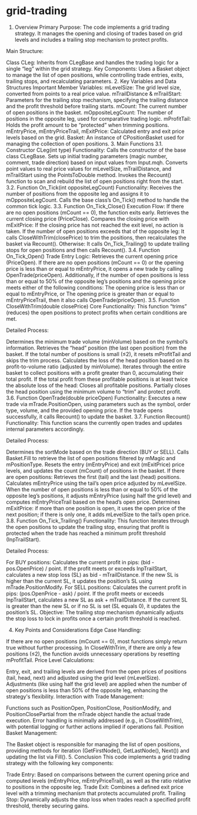 # grid-trading

1. Overview
Primary Purpose:
The code implements a grid trading strategy. It manages the opening and closing of trades based on grid levels and includes a trailing stop mechanism to protect profits.

Main Structure:

Class CLeg: Inherits from CLegBase and handles the trading logic for a single “leg” within the grid strategy.
Key Components: Uses a Basket object to manage the list of open positions, while controlling trade entries, exits, trailing stops, and recalculating parameters.
2. Key Variables and Data Structures
Important Member Variables:
mLevelSize: The grid level size, converted from points to a real price value.
mTrailDistance & mTrailStart: Parameters for the trailing stop mechanism, specifying the trailing distance and the profit threshold before trailing starts.
mCount: The current number of open positions in the basket.
mOppositeLegCount: The number of positions in the opposite leg, used for comparative trading logic.
mProfitTail: Holds the profit amount to be “protected” when trimming positions.
mEntryPrice, mEntryPriceTrail, mExitPrice: Calculated entry and exit price levels based on the grid.
Basket: An instance of CPositionBasket used for managing the collection of open positions.
3. Main Functions
3.1. Constructor CLeg(int type)
Functionality:
Calls the constructor of the base class CLegBase.
Sets up initial trading parameters (magic number, comment, trade direction) based on input values from Input.mqh.
Converts point values to real price values for mLevelSize, mTrailDistance, and mTrailStart using the PointsToDouble method.
Invokes the Recount() function to scan and rebuild the list of open positions right from the start.
3.2. Function On_Tick(int oppositeLegCount)
Functionality:
Receives the number of positions from the opposite leg and assigns it to mOppositeLegCount.
Calls the base class’s On_Tick() method to handle the common tick logic.
3.3. Function On_Tick_Close()
Execution Flow:
If there are no open positions (mCount == 0), the function exits early.
Retrieves the current closing price (PriceClose).
Compares the closing price with mExitPrice:
If the closing price has not reached the exit level, no action is taken.
If the number of open positions exceeds that of the opposite leg:
It calls CloseWithTrim(closePrice) to trim the positions, then recalculates the basket via Recount().
Otherwise:
It calls On_Tick_Trailing() to update trailing stops for open positions and then calls Recount().
3.4. Function On_Tick_Open()
Trade Entry Logic:
Retrieves the current opening price (PriceOpen).
If there are no open positions (mCount == 0) or the opening price is less than or equal to mEntryPrice, it opens a new trade by calling OpenTrade(priceOpen).
Additionally, if the number of open positions is less than or equal to 50% of the opposite leg’s positions and the opening price meets either of the following conditions:
The opening price is less than or equal to mEntryPrice, or
The opening price is greater than or equal to mEntryPriceTrail,
then it also calls OpenTrade(priceOpen).
3.5. Function CloseWithTrim(double closePrice)
Core Functionality:
This function “trims” (reduces) the open positions to protect profits when certain conditions are met.

Detailed Process:

Determines the minimum trade volume (minVolume) based on the symbol’s information.
Retrieves the “head” position (the last open position) from the basket.
If the total number of positions is small (≤2), it resets mProfitTail and skips the trim process.
Calculates the loss of the head position based on its profit-to-volume ratio (adjusted by minVolume).
Iterates through the entire basket to collect positions with a profit greater than 0, accumulating their total profit.
If the total profit from these profitable positions is at least twice the absolute loss of the head:
Closes all profitable positions.
Partially closes the head position using the minimum volume to “trim” and protect profit.
3.6. Function OpenTrade(double priceOpen)
Functionality:
Executes a new trade via mTrade.PositionOpen, using parameters such as the symbol, order type, volume, and the provided opening price.
If the trade opens successfully, it calls Recount() to update the basket.
3.7. Function Recount()
Functionality:
This function scans the currently open trades and updates internal parameters accordingly.

Detailed Process:

Determines the sortMode based on the trade direction (BUY or SELL).
Calls Basket.Fill to retrieve the list of open positions filtered by mMagic and mPositionType.
Resets the entry (mEntryPrice) and exit (mExitPrice) price levels, and updates the count (mCount) of positions in the basket.
If there are open positions:
Retrieves the first (tail) and the last (head) positions.
Calculates mEntryPrice using the tail’s open price adjusted by mLevelSize.
When the number of open positions is less than or equal to 50% of the opposite leg’s positions, it adjusts mEntryPrice (using half the grid level) and computes mEntryPriceTrail based on the head’s open price.
Determines mExitPrice: if more than one position is open, it uses the open price of the next position; if there is only one, it adds mLevelSize to the tail’s open price.
3.8. Function On_Tick_Trailing()
Functionality:
This function iterates through the open positions to update the trailing stop, ensuring that profit is protected when the trade has reached a minimum profit threshold (InpTrailStart).

Detailed Process:

For BUY positions:
Calculates the current profit in pips: (bid - pos.OpenPrice) / point.
If the profit meets or exceeds InpTrailStart, calculates a new stop loss (SL) as bid - mTrailDistance.
If the new SL is higher than the current SL, it updates the position’s SL using mTrade.PositionModify.
For SELL positions:
Calculates the current profit in pips: (pos.OpenPrice - ask) / point.
If the profit meets or exceeds InpTrailStart, calculates a new SL as ask + mTrailDistance.
If the current SL is greater than the new SL or if no SL is set (SL equals 0), it updates the position’s SL.
Objective:
The trailing stop mechanism dynamically adjusts the stop loss to lock in profits once a certain profit threshold is reached.

4. Key Points and Considerations
Edge Case Handling:

If there are no open positions (mCount == 0), most functions simply return true without further processing.
In CloseWithTrim, if there are only a few positions (≤2), the function avoids unnecessary operations by resetting mProfitTail.
Price Level Calculations:

Entry, exit, and trailing levels are derived from the open prices of positions (tail, head, next) and adjusted using the grid level (mLevelSize).
Adjustments (like using half the grid level) are applied when the number of open positions is less than 50% of the opposite leg, enhancing the strategy's flexibility.
Interaction with Trade Management:

Functions such as PositionOpen, PositionClose, PositionModify, and PositionClosePartial from the mTrade object handle the actual trade execution.
Error handling is minimally addressed (e.g., in CloseWithTrim), with potential logging or further actions implied if operations fail.
Position Basket Management:

The Basket object is responsible for managing the list of open positions, providing methods for iteration (GetFirstNode(), GetLastNode(), Next()) and updating the list via Fill().
5. Conclusion
This code implements a grid trading strategy with the following key components:

Trade Entry:
Based on comparisons between the current opening price and computed levels (mEntryPrice, mEntryPriceTrail), as well as the ratio relative to positions in the opposite leg.
Trade Exit:
Combines a defined exit price level with a trimming mechanism that protects accumulated profit.
Trailing Stop:
Dynamically adjusts the stop loss when trades reach a specified profit threshold, thereby securing gains.
 
